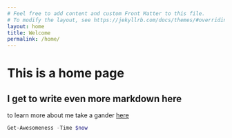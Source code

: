 ```yaml
---
# Feel free to add content and custom Front Matter to this file.
# To modify the layout, see https://jekyllrb.com/docs/themes/#overriding-theme-defaults
layout: home
title: Welcome
permalink: /home/
---
```

# This is a home page
## I get to write even more markdown here
to learn more about me take a gander [here](./about)
```powershell
Get-Awesomeness -Time $now
```
